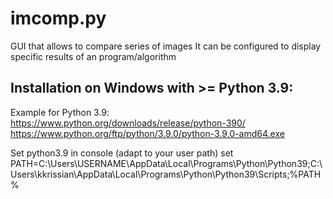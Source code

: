 # imcomp.py

GUI that allows to compare series of images
It can be configured to display specific results of an program/algorithm

## Installation on Windows with >= Python 3.9:

Example for Python 3.9:
https://www.python.org/downloads/release/python-390/
https://www.python.org/ftp/python/3.9.0/python-3.9.0-amd64.exe

Set python3.9 in console (adapt to your user path)
set PATH=C:\Users\USERNAME\AppData\Local\Programs\Python\Python39\;C:\Users\kkrissian\AppData\Local\Programs\Python\Python39\Scripts;%PATH%

